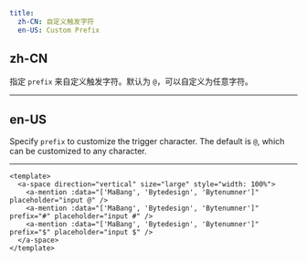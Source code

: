 ```yaml
title:
  zh-CN: 自定义触发字符
  en-US: Custom Prefix
```

## zh-CN

指定 `prefix` 来自定义触发字符。默认为 `@`，可以自定义为任意字符。

---

## en-US

Specify `prefix` to customize the trigger character. The default is `@`, which can be customized to any character.

---

```vue
<template>
  <a-space direction="vertical" size="large" style="width: 100%">
    <a-mention :data="['MaBang', 'Bytedesign', 'Bytenumner']" placeholder="input @" />
    <a-mention :data="['MaBang', 'Bytedesign', 'Bytenumner']" prefix="#" placeholder="input #" />
    <a-mention :data="['MaBang', 'Bytedesign', 'Bytenumner']" prefix="$" placeholder="input $" />
  </a-space>
</template>
```
